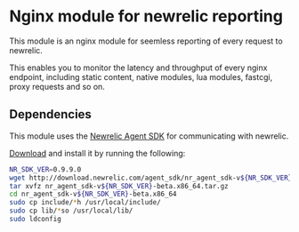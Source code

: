 Nginx module for newrelic reporting
===================================

This module is an nginx module for seemless reporting of every request to newrelic.

This enables you to monitor the latency and throughput of every nginx endpoint, including static content, native modules, lua modules, fastcgi, proxy requests and so on.

Dependencies
------------
This module uses the [Newrelic Agent SDK](https://docs.newrelic.com/docs/agent-sdk/agent-sdk) for communicating with newrelic. 

[Download](http://download.newrelic.com/agent_sdk/) and install it by running the following:

```bash
NR_SDK_VER=0.9.9.0
wget http://download.newrelic.com/agent_sdk/nr_agent_sdk-v${NR_SDK_VER}-beta.x86_64.tar.gz
tar xvfz nr_agent_sdk-v${NR_SDK_VER}-beta.x86_64.tar.gz
cd nr_agent_sdk-v${NR_SDK_VER}-beta.x86_64
sudo cp include/*h /usr/local/include/
sudo cp lib/*so /usr/local/lib/
sudo ldconfig
```

